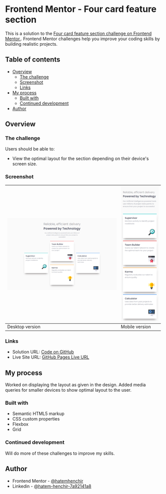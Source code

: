 # Frontend Mentor - Four card feature section

This is a solution to the [ Four card feature section challenge on Frontend Mentor.](https://www.frontendmentor.io/challenges/four-card-feature-section-weK1eFYK). Frontend Mentor challenges help you improve your coding skills by building realistic projects.

## Table of contents

- [Overview](#overview)
  - [The challenge](#the-challenge)
  - [Screenshot](#screenshot)
  - [Links](#links)
- [My process](#my-process)
  - [Built with](#built-with)
  - [Continued development](#continued-development)
- [Author](#author)

## Overview

### The challenge

Users should be able to:

- View the optimal layout for the section depending on their device's screen size.

### Screenshot

| ![](screenshots/desktop.png) | ![](screenshots/mobile.png) |
| ------------------------------ | ----------------------------- |
| Desktop version                | Mobile version                |

### Links

- Solution URL: [Code on GitHub](https://github.com/hatemhenchir/Four-card-feature-section)
- Live Site URL: [GitHub Pages Live URL](https://hatemhenchir.github.io/Four-card-feature-section/)

## My process

Worked on displaying the layout as given in the design.
Added media queries for smaller devices to show optimal layout to the user.

### Built with

- Semantic HTML5 markup
- CSS custom properties
- Flexbox
- Grid

### Continued development

Will do more of these challenges to improve my skills.

## Author

- Frontend Mentor - [@hatemhenchir](https://www.frontendmentor.io/profile/hatemhenchir)
- Linkedin - [@hatem-henchir-7a92141a8](https://www.linkedin.com/in/hatem-henchir-7a92141a8/)